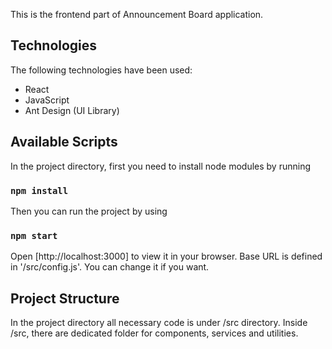 This is the frontend part of Announcement Board application. 

## Technologies
The following technologies have been used:  
- React
- JavaScript
- Ant Design (UI Library)

## Available Scripts
In the project directory, first you need to install node modules by running 
### `npm install` 

Then you can run the project by using 
### `npm start`

Open [http://localhost:3000] to view it in your browser.
Base URL is defined in '/src/config.js'. You can change it if you want.

## Project Structure
In the project directory all necessary code is under /src directory. 
Inside /src, there are dedicated folder for components, services and utilities.  


